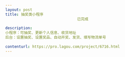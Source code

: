 ```yaml
---                
layout: post       
title: 抽奖类小程序
                                已完成
           
description: 
小程序：可抽奖、更新个人信息、收货地址
后台：设置抽奖、设置奖品、自动开奖、发货、填写物流单号
     
contenturl: https://pro.lagou.com/project/6716.html      
---                 
```

